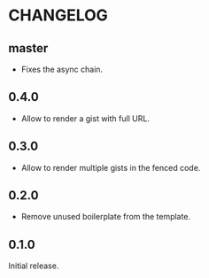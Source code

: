 # CHANGELOG

## master

- Fixes the async chain.

## 0.4.0

- Allow to render a gist with full URL.

## 0.3.0

- Allow to render multiple gists in the fenced code.

## 0.2.0

- Remove unused boilerplate from the template.

## 0.1.0

Initial release.
